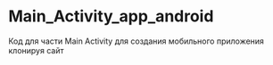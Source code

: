 # Main_Activity_app_android
Код для части Main Activity для создания мобильного приложения клонируя сайт
